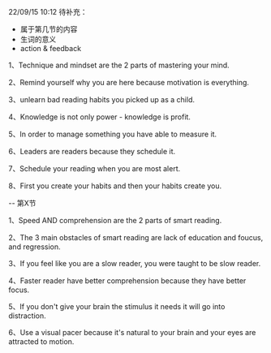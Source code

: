 22/09/15 10:12 
待补充：
- 属于第几节的内容
- 生词的意义
- action & feedback 

1、Technique and mindset are the 2 parts of mastering your mind.

2、Remind yourself why you are here because motivation is everything.

3、unlearn bad reading habits you picked up as a child.

4、Knowledge is not only power - knowledge is profit.

5、In order to manage something you have able to measure it.

6、Leaders are readers because they schedule it.

7、Schedule your reading when you are most alert.

8、First you create your habits and then your habits create you.

  

-- 第X节

1、Speed AND comprehension are the 2 parts of smart reading.

2、The 3 main obstacles of smart reading are lack of education and foucus, and regression.

3、If you feel like you are a slow reader, you were taught to be slow reader.

4、Faster reader have better comprehension because they have better focus.

5、If you don't give your brain the stimulus it needs it will go into distraction.

6、Use a visual pacer because it's natural to your brain and your eyes are attracted to motion.